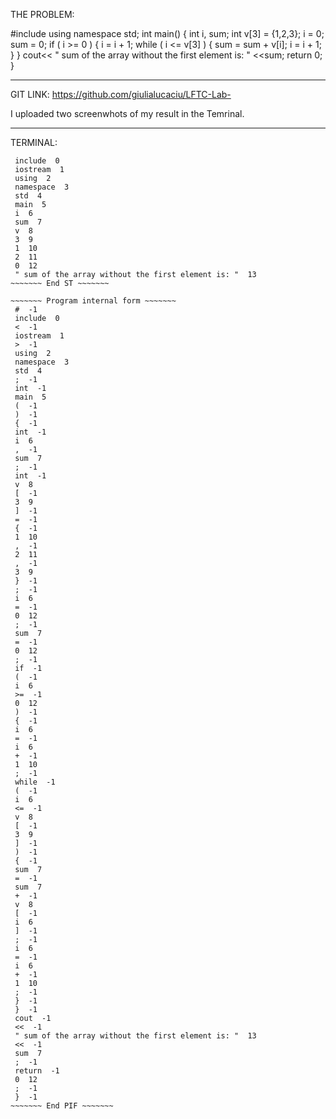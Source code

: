 

THE PROBLEM:

#include<iostream> 
using namespace std; 
int main() {
int i, sum;
int v[3] = {1,2,3}; 
i = 0;
sum = 0;
if ( i >= 0 ) {
i = i + 1; 
while ( i <= v[3] ) {
sum = sum + v[i]; 
i = i + 1; }
} 
cout<< " sum of the array without the first element is: " <<sum; 
return 0;
}

-------------------------

GIT LINK:
https://github.com/giulialucaciu/LFTC-Lab-

I uploaded two screenwhots of my result in the Temrinal.
          
-------------------------

TERMINAL:
~~~~~~~ Symbol table ~~~~~~~
 include  0
 iostream  1
 using  2
 namespace  3
 std  4
 main  5
 i  6
 sum  7
 v  8
 3  9
 1  10
 2  11
 0  12
 " sum of the array without the first element is: "  13
~~~~~~~ End ST ~~~~~~~

~~~~~~~ Program internal form ~~~~~~~
 #  -1 
 include  0 
 <  -1 
 iostream  1 
 >  -1 
 using  2 
 namespace  3 
 std  4 
 ;  -1 
 int  -1 
 main  5 
 (  -1 
 )  -1 
 {  -1 
 int  -1 
 i  6 
 ,  -1 
 sum  7 
 ;  -1 
 int  -1 
 v  8 
 [  -1 
 3  9 
 ]  -1 
 =  -1 
 {  -1 
 1  10 
 ,  -1 
 2  11 
 ,  -1 
 3  9 
 }  -1 
 ;  -1 
 i  6 
 =  -1 
 0  12 
 ;  -1 
 sum  7 
 =  -1 
 0  12 
 ;  -1 
 if  -1 
 (  -1 
 i  6 
 >=  -1 
 0  12 
 )  -1 
 {  -1 
 i  6 
 =  -1 
 i  6 
 +  -1 
 1  10 
 ;  -1 
 while  -1 
 (  -1 
 i  6 
 <=  -1 
 v  8 
 [  -1 
 3  9 
 ]  -1 
 )  -1 
 {  -1 
 sum  7 
 =  -1 
 sum  7 
 +  -1 
 v  8 
 [  -1 
 i  6 
 ]  -1 
 ;  -1 
 i  6 
 =  -1 
 i  6 
 +  -1 
 1  10 
 ;  -1 
 }  -1 
 }  -1 
 cout  -1 
 <<  -1 
 " sum of the array without the first element is: "  13 
 <<  -1 
 sum  7 
 ;  -1 
 return  -1 
 0  12 
 ;  -1 
 }  -1 
~~~~~~~ End PIF ~~~~~~~
